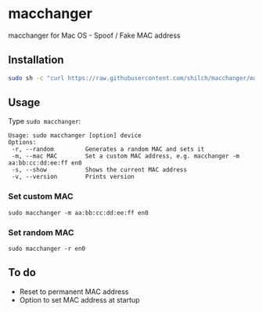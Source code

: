 # macchanger
macchanger for Mac OS - Spoof / Fake MAC address

## Installation
```sh
sudo sh -c "curl https://raw.githubusercontent.com/shilch/macchanger/master/macchanger.sh > /usr/local/bin/macchanger && chmod +x /usr/local/bin/macchanger"
```

## Usage
Type `sudo macchanger`:
```
Usage: sudo macchanger [option] device
Options:
 -r, --random         Generates a random MAC and sets it
 -m, --mac MAC        Set a custom MAC address, e.g. macchanger -m aa:bb:cc:dd:ee:ff en0
 -s, --show           Shows the current MAC address
 -v, --version        Prints version
```

### Set custom MAC
`sudo macchanger -m aa:bb:cc:dd:ee:ff en0`

### Set random MAC
`sudo macchanger -r en0`

## To do
- Reset to permanent MAC address
- Option to set MAC address at startup
